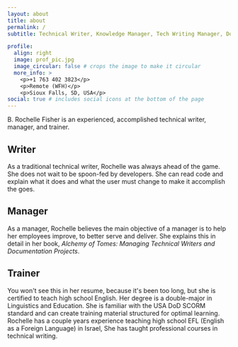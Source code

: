 ```yaml
---
layout: about
title: about
permalink: /
subtitle: Technical Writer, Knowledge Manager, Tech Writing Manager, Documentation Manager

profile:
  align: right
  image: prof_pic.jpg
  image_circular: false # crops the image to make it circular
  more_info: >
    <p>+1 763 402 3823</p>
    <p>Remote (WFH)</p>
	<p>Sioux Falls, SD, USA</p>
social: true # includes social icons at the bottom of the page
---
```


B. Rochelle Fisher is an experienced, accomplished technical writer, manager, and trainer.

## Writer

As a traditional technical writer, Rochelle was always ahead of the game. She does not wait to be spoon-fed by developers. She can read code and explain what it does and what the user must change to make it accomplish the goes.

## Manager

As a manager, Rochelle believes the main objective of a manager is to help her employees improve, to better serve and deliver. She explains this in detail in her book, _Alchemy of Tomes: Managing Technical Writers and Documentation Projects_.

## Trainer

You won't see this in her resume, because it's been too long, but she is certified to teach high school English. Her degree is a double-major in Linguistics and Education. She is familiar with the USA DoD SCORM standard and can create training material structured for optimal learning. Rochelle has a couple years experience teaching high school EFL (English as a Foreign Language) in Israel, She has taught professional courses in technical writing.
